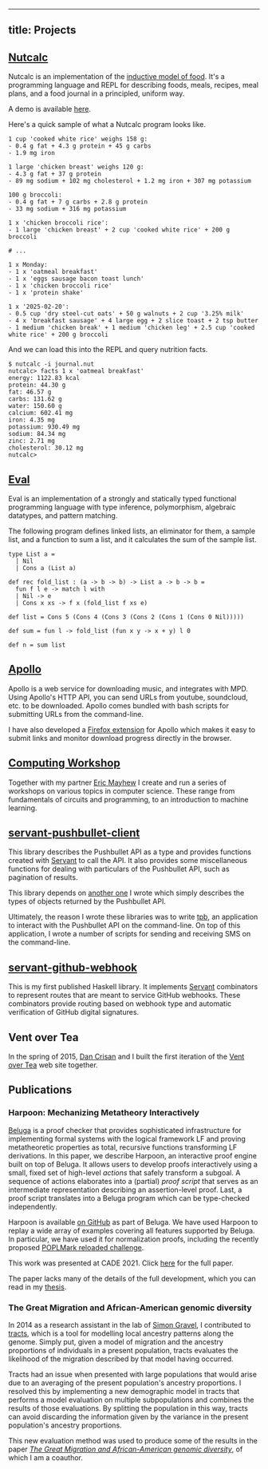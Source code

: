 ---------------
title: Projects
---------------

## [Nutcalc](https://github.com/tsani/nutcalc)

Nutcalc is an implementation of the
[inductive model of food](/posts/2025-02-20-induction-on-food.html).
It's a programming language and REPL for describing foods, meals, recipes, meal plans, and a food
journal in a principled, uniform way.

A demo is available [here](https://nutcalc.jerrington.me).

Here's a quick sample of what a Nutcalc program looks like.

```
1 cup 'cooked white rice' weighs 158 g:
- 0.4 g fat + 4.3 g protein + 45 g carbs
- 1.9 mg iron

1 large 'chicken breast' weighs 120 g:
- 4.3 g fat + 37 g protein
- 89 mg sodium + 102 mg cholesterol + 1.2 mg iron + 307 mg potassium

100 g broccoli:
- 0.4 g fat + 7 g carbs + 2.8 g protein
- 33 mg sodium + 316 mg potassium

1 x 'chicken broccoli rice':
- 1 large 'chicken breast' + 2 cup 'cooked white rice' + 200 g broccoli

# ...

1 x Monday:
- 1 x 'oatmeal breakfast'
- 1 x 'eggs sausage bacon toast lunch'
- 1 x 'chicken broccoli rice'
- 1 x 'protein shake'

1 x '2025-02-20':
- 0.5 cup 'dry steel-cut oats' + 50 g walnuts + 2 cup '3.25% milk'
- 4 x 'breakfast sausage' + 4 large egg + 2 slice toast + 2 tsp butter
- 1 medium 'chicken break' + 1 medium 'chicken leg' + 2.5 cup 'cooked white rice' + 200 g broccoli
```

And we can load this into the REPL and query nutrition facts.

```
$ nutcalc -i journal.nut
nutcalc> facts 1 x 'oatmeal breakfast'
energy: 1122.83 kcal
protein: 44.30 g
fat: 46.57 g
carbs: 131.62 g
water: 150.60 g
calcium: 602.41 mg
iron: 4.35 mg
potassium: 930.49 mg
sodium: 84.34 mg
zinc: 2.71 mg
cholesterol: 30.12 mg
nutcalc>
```

## [Eval][]

Eval is an implementation of a strongly and statically typed functional
programming language with type inference, polymorphism, algebraic datatypes, and
pattern matching.

The following program defines linked lists, an eliminator for them, a sample
list, and a function to sum a list, and it calculates the sum of the sample
list.

```
type List a =
  | Nil
  | Cons a (List a)

def rec fold_list : (a -> b -> b) -> List a -> b -> b =
  fun f l e -> match l with
  | Nil -> e
  | Cons x xs -> f x (fold_list f xs e)

def list = Cons 5 (Cons 4 (Cons 3 (Cons 2 (Cons 1 (Cons 0 Nil)))))

def sum = fun l -> fold_list (fun x y -> x + y) l 0

def n = sum list
```

## [Apollo][]


Apollo is a web service for downloading music, and integrates with MPD.
Using Apollo's HTTP API, you can send URLs from youtube, soundcloud, etc. to be
downloaded. Apollo comes bundled with bash scripts for submitting URLs from the
command-line.

I have also developed a [Firefox extension][] for Apollo which makes it easy to
submit links and monitor download progress directly in the browser.

## [Computing Workshop][]


Together with my partner [Eric Mayhew](https://emayhew.com/) I create and run a
series of workshops on various topics in computer science. These range from
fundamentals of circuits and programming, to an introduction to machine
learning.

## [servant-pushbullet-client][]

This library describes the Pushbullet API as a type and provides functions
created with [Servant][servant-client] to call the API. It also provides some
miscellaneous functions for dealing with particulars of the Pushbullet API,
such as pagination of results.

This library depends on [another one][pushbullet-types] I wrote which simply
describes the types of objects returned by the Pushbullet API.

Ultimately, the reason I wrote these libraries was to write [tpb][], an
application to interact with the Pushbullet API on the command-line.
On top of this application, I wrote a number of scripts for sending and
receiving SMS on the command-line.

## [servant-github-webhook][]

This is my first published Haskell library. It implements
[Servant][servant-server] combinators to
represent routes that are meant to service GitHub webhooks. These combinators
provide routing based on webhook type and automatic verification of GitHub
digital signatures.

## Vent over Tea

In the spring of 2015,
[Dan Crisan][] and I built the first iteration of the
[Vent over Tea][] web site together.

## Publications

### Harpoon: Mechanizing Metatheory Interactively

[Beluga][beluga] is a proof checker that provides sophisticated infrastructure for
implementing formal systems with the logical framework LF and proving
metatheoretic properties as total, recursive functions transforming LF
derivations. In this paper, we describe Harpoon, an interactive proof engine
built on top of Beluga. It allows users to develop proofs interactively using a
small, fixed set of high-level *actions* that safely transform a subgoal. A
sequence of actions elaborates into a (partial) *proof script* that serves as an
intermediate representation describing an assertion-level proof. Last, a proof
script translates into a Beluga program which can be type-checked independently.

Harpoon is available [on GitHub][harpoon-github] as part of Beluga.
We have used Harpoon to replay a wide array of examples covering all features
supported by Beluga. In particular, we have used it for normalization proofs,
including the recently proposed [POPLMark reloaded challenge][poplmark-reloaded].

This work was presented at CADE 2021. Click [here][harpoon-cade] for the full paper.

The paper lacks many of the details of the full development, which you can read
in my [thesis][].

### The Great Migration and African-American genomic diversity

In 2014 as a research assistant in the lab of [Simon Gravel][], I contributed to [tracts][],
which is a tool for modelling local ancestry patterns along the genome.
Simply put, given a model of migration and the ancestry proportions of
individuals in a present population, tracts evaluates the likelihood of the
migration described by that model having occurred.

Tracts had an issue when presented with large populations that would arise due
to an averaging of the present population's ancestry proportions. I resolved
this by implementing a new demographic model in tracts that performs a model
evaluation on multiple subpopulations and combines the results of those
evaluations. By splitting the population in this way, tracts can avoid
discarding the information given by the variance in the present population's
ancestry proportions.

This new evaluation method was used to produce some of the results in the paper
[_The Great Migration and African-American genomic diversity_][great migration],
of which I am a coauthor.

[servant-server]: https://hackage.haskell.org/package/servant-server
[servant-client]: https://hackage.haskell.org/package/servant-client
[servant-pushbullet-client]: https://github.com/tsani/servant-pushbullet-client
[pushbullet-types]: https://github.com/tsani/pushbullet-types
[servant-github-webhook]: https://github.com/tsani/servant-github-webhook
[Dan Crisan]: http://dancrisan.com/
[Vent over Tea]: http://ventovertea.com/
[Simon Gravel]: http://simongravel.lab.mcgill.ca/Home.html
[tracts]: http://github.com/sgravel/tracts
[great migration]: http://journals.plos.org/plosgenetics/article?id=10.1371/journal.pgen.1006059
[tpb]: https://github.com/tsani/tpb
[Computing Workshop]: https://computing-workshop.com/
[Haskell]: https://haskell.org/
[Hakyll]: https://jaspervdj.be/hakyll/
[Firefox extension]: https://github.com/tsani/apollo-extension/releases
[Apollo]: https://github.com/tsani/apollo
[harpoon-cade]: /pdf/harpoon.pdf
[harpoon-github]: https://github.com/Beluga-lang/Beluga
[poplmark-reloaded]: https://poplmark-reloaded.github.io/
[beluga]: https://www.cs.mcgill.ca/~complogic/beluga/
[thesis]: /pdf/thesis.pdf
[Eval]: https://github.com/tsani/eval
